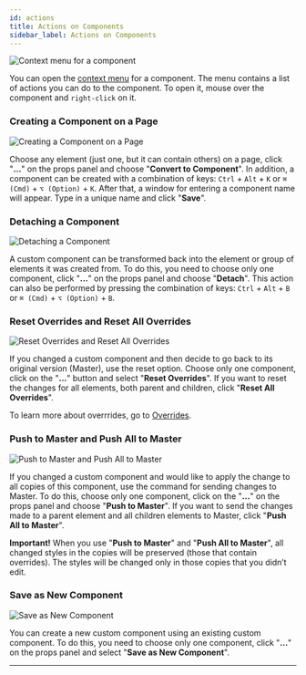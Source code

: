 ```yaml
---
id: actions
title: Actions on Components
sidebar_label: Actions on Components
---
```


![Context menu for a component](/scr/components-context-menu.png)

You can open the [context menu](/interface/context-menu) for a component. The menu contains a list of actions you can do to the component. To open it, mouse over the component and `right-click` on it.

### Creating a Component on a Page

![Creating a Component on a Page](/scr/components-converting.png)

Choose any element (just one, but it can contain others) on a page, click "**...**" on the props panel and choose "**Convert to Component**". In addition, a component can be created with a combination of keys: `Ctrl` + `Alt` + `K` or `⌘ (Cmd)` + `⌥ (Option)` + `K`. After that, a window for entering a component name will appear. Type in a unique name and click "**Save**".

### Detaching a Component

![Detaching a Component](/scr/components-detaching.png)

A custom component can be transformed back into the element or group of elements it was created from. To do this, you need to choose only one component, click "**...**" on the props panel and choose "**Detach**". This action can also be performed by pressing the combination of keys: `Ctrl` + `Alt` + `B` or `⌘ (Cmd)` + `⌥ (Option)` + `B`.

### Reset Overrides and Reset All Overrides

![Reset Overrides and Reset All Overrides](/scr/components-reset-overrides.png)

If you changed a custom component and then decide to go back to its original version (Master), use the reset option. Choose only one component, click on the "**...**" button and select "**Reset Overrides**". If you want to reset the changes for all elements, both parent and children, click "**Reset All Overrides**".

To learn more about overrrides, go to [Overrides](/interface/components/overrides).

### Push to Master and Push All to Master

![Push to Master and Push All to Master](/scr/components-push-to-master.png)

If you changed a custom component and would like to apply the change to all copies of this component, use the command for sending changes to Master. To do this, choose only one component, click on the "**...**" on the props panel and choose "**Push to Master**". If you want to send the changes made to a parent element and all children elements to Master, click "**Push All to Master**".

**Important!** When you use "**Push to Master**" and "**Push All to Master**", all changed styles in the copies will be preserved (those that contain overrides). The styles will be changed only in those copies that you didn’t edit.

### Save as New Component

![Save as New Component](/scr/components-creating-new.png)

You can create a new custom component using an existing custom component. To do this, you need to choose only one component, click "**...**" on the props panel and select "**Save as New Component**".

---
